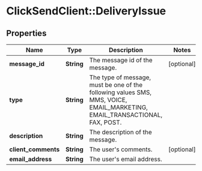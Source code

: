 # ClickSendClient::DeliveryIssue

## Properties
Name | Type | Description | Notes
------------ | ------------- | ------------- | -------------
**message_id** | **String** | The message id of the message. | [optional] 
**type** | **String** | The type of message, must be one of the following values SMS, MMS, VOICE, EMAIL_MARKETING, EMAIL_TRANSACTIONAL, FAX, POST. | 
**description** | **String** | The description of the message. | 
**client_comments** | **String** | The user&#39;s comments. | [optional] 
**email_address** | **String** | The user&#39;s email address. | 


